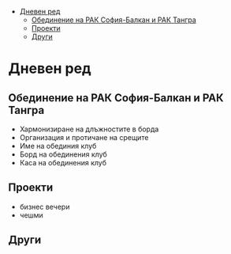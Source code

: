 - [Дневен ред](#дневен-ред)
  - [Обединение на РАК София-Балкан и РАК Тангра](#обединение-на-рак-софия-балкан-и-рак-тангра)
  - [Проекти](#проекти)
  - [Други](#други)

# Дневен ред

## Обединение на РАК София-Балкан и РАК Тангра

- Хармонизиране на длъжностите в борда
- Организация и протичане на срещите
- Име на обединия клуб
- Борд на обединения клуб
- Каса на обединения клуб

## Проекти

- бизнес вечери
- чешми

## Други

